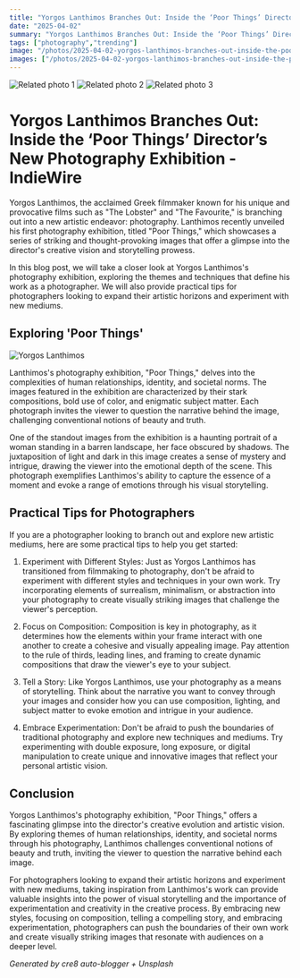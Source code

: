 ```yaml
---
title: "Yorgos Lanthimos Branches Out: Inside the ‘Poor Things’ Director’s New Photography Exhibition - IndieWire"
date: "2025-04-02"
summary: "Yorgos Lanthimos Branches Out: Inside the ‘Poor Things’ Director’s New Photography Exhibition - IndieWire - A trending topic in photography."
tags: ["photography","trending"]
image: "/photos/2025-04-02-yorgos-lanthimos-branches-out-inside-the-poor-things-director-s-new-photography-exhibition-indiewire-1.jpg"
images: ["/photos/2025-04-02-yorgos-lanthimos-branches-out-inside-the-poor-things-director-s-new-photography-exhibition-indiewire-1.jpg","/photos/2025-04-02-yorgos-lanthimos-branches-out-inside-the-poor-things-director-s-new-photography-exhibition-indiewire-2.jpg","/photos/2025-04-02-yorgos-lanthimos-branches-out-inside-the-poor-things-director-s-new-photography-exhibition-indiewire-3.jpg"]
---
```



<div class="grid grid-cols-1 sm:grid-cols-2 md:grid-cols-3 gap-4">
  <img src="/photos/2025-04-02-yorgos-lanthimos-branches-out-inside-the-poor-things-director-s-new-photography-exhibition-indiewire-1.jpg" alt="Related photo 1" class="w-full rounded-lg" />
<img src="/photos/2025-04-02-yorgos-lanthimos-branches-out-inside-the-poor-things-director-s-new-photography-exhibition-indiewire-2.jpg" alt="Related photo 2" class="w-full rounded-lg" />
<img src="/photos/2025-04-02-yorgos-lanthimos-branches-out-inside-the-poor-things-director-s-new-photography-exhibition-indiewire-3.jpg" alt="Related photo 3" class="w-full rounded-lg" />
</div>


# Yorgos Lanthimos Branches Out: Inside the ‘Poor Things’ Director’s New Photography Exhibition - IndieWire

Yorgos Lanthimos, the acclaimed Greek filmmaker known for his unique and provocative films such as "The Lobster" and "The Favourite," is branching out into a new artistic endeavor: photography. Lanthimos recently unveiled his first photography exhibition, titled "Poor Things," which showcases a series of striking and thought-provoking images that offer a glimpse into the director's creative vision and storytelling prowess.

In this blog post, we will take a closer look at Yorgos Lanthimos's photography exhibition, exploring the themes and techniques that define his work as a photographer. We will also provide practical tips for photographers looking to expand their artistic horizons and experiment with new mediums. 

## Exploring 'Poor Things'

![Yorgos Lanthimos](/path/to/image)

Lanthimos's photography exhibition, "Poor Things," delves into the complexities of human relationships, identity, and societal norms. The images featured in the exhibition are characterized by their stark compositions, bold use of color, and enigmatic subject matter. Each photograph invites the viewer to question the narrative behind the image, challenging conventional notions of beauty and truth.

One of the standout images from the exhibition is a haunting portrait of a woman standing in a barren landscape, her face obscured by shadows. The juxtaposition of light and dark in this image creates a sense of mystery and intrigue, drawing the viewer into the emotional depth of the scene. This photograph exemplifies Lanthimos's ability to capture the essence of a moment and evoke a range of emotions through his visual storytelling.

## Practical Tips for Photographers

If you are a photographer looking to branch out and explore new artistic mediums, here are some practical tips to help you get started:

1. Experiment with Different Styles: Just as Yorgos Lanthimos has transitioned from filmmaking to photography, don't be afraid to experiment with different styles and techniques in your own work. Try incorporating elements of surrealism, minimalism, or abstraction into your photography to create visually striking images that challenge the viewer's perception.

2. Focus on Composition: Composition is key in photography, as it determines how the elements within your frame interact with one another to create a cohesive and visually appealing image. Pay attention to the rule of thirds, leading lines, and framing to create dynamic compositions that draw the viewer's eye to your subject.

3. Tell a Story: Like Yorgos Lanthimos, use your photography as a means of storytelling. Think about the narrative you want to convey through your images and consider how you can use composition, lighting, and subject matter to evoke emotion and intrigue in your audience.

4. Embrace Experimentation: Don't be afraid to push the boundaries of traditional photography and explore new techniques and mediums. Try experimenting with double exposure, long exposure, or digital manipulation to create unique and innovative images that reflect your personal artistic vision.

## Conclusion

Yorgos Lanthimos's photography exhibition, "Poor Things," offers a fascinating glimpse into the director's creative evolution and artistic vision. By exploring themes of human relationships, identity, and societal norms through his photography, Lanthimos challenges conventional notions of beauty and truth, inviting the viewer to question the narrative behind each image.

For photographers looking to expand their artistic horizons and experiment with new mediums, taking inspiration from Lanthimos's work can provide valuable insights into the power of visual storytelling and the importance of experimentation and creativity in the creative process. By embracing new styles, focusing on composition, telling a compelling story, and embracing experimentation, photographers can push the boundaries of their own work and create visually striking images that resonate with audiences on a deeper level.

*Generated by cre8 auto-blogger + Unsplash*
